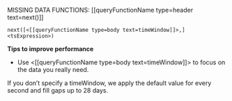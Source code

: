 MISSING DATA FUNCTIONS: [[queryFunctionName type=header text=next()]]

`next([<[[queryFunctionName type=body text=timeWindow]]>,] <tsExpression>)`

**Tips to improve performance**
- Use <[[queryFunctionName type=body text=timeWindow]]> to focus on the data you really need.

If you don’t specify a timeWindow, we apply the default value for every second and fill gaps up to 28 days.
